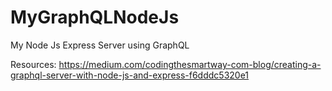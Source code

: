 # MyGraphQLNodeJs
My Node Js Express Server using GraphQL


Resources:
https://medium.com/codingthesmartway-com-blog/creating-a-graphql-server-with-node-js-and-express-f6dddc5320e1
